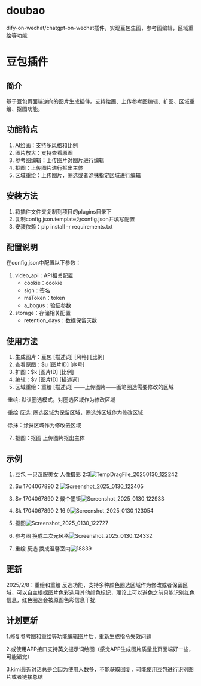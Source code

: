 # doubao
dify-on-wechat/chatgpt-on-wechat插件，实现豆包生图，参考图编辑，区域重绘等功能

# 豆包插件

## 简介
基于豆包页面端逆向的图片生成插件。支持绘画、上传参考图编辑、扩图、区域重绘、抠图功能。

## 功能特点
1. AI绘画：支持多风格和比例
2. 图片放大：支持查看原图
3. 参考图编辑：上传图片对图片进行编辑
4. 抠图：上传图片进行抠出主体
5. 区域重绘：上传图片，圈选或者涂抹指定区域进行编辑
## 安装方法
1. 将插件文件夹复制到项目的plugins目录下
2. 复制config.json.template为config.json并填写配置
3. 安装依赖：pip install -r requirements.txt

## 配置说明
在config.json中配置以下参数：
1. video_api：API相关配置
   - cookie：cookie
   - sign：签名
   - msToken：token
   - a_bogus：验证参数
2. storage：存储相关配置
   - retention_days：数据保留天数

## 使用方法
1. 生成图片：豆包 [描述词] [风格] [比例]
2. 查看原图：$u [图片ID] [序号]
3. 扩图：$k [图片ID] [比例]
4. 编辑：$v [图片ID] [描述词]
5. 区域重绘：重绘 [描述词] ——上传图片——画笔圈选需要修改的区域

·重绘: 默认圈选模式，对圈选区域作为修改区域

·重绘 反选: 圈选区域为保留区域，圈选外区域作为修改区域

·涂抹：涂抹区域作为修改去区域

7. 抠图：抠图 上传图片抠出主体

## 示例
1. 豆包 一只汉服美女 人像摄影 2:3![TempDragFile_20250130_122242](https://github.com/user-attachments/assets/c776ebb0-8b92-41a6-858e-510a64a28b71)
2. $u 1704067890 2 ![Screenshot_2025_0130_122405](https://github.com/user-attachments/assets/f4c6c327-b112-47f1-8250-864b52d45d41)
3. $v 1704067890 2 戴个墨镜![Screenshot_2025_0130_122933](https://github.com/user-attachments/assets/3ba60b92-d613-4134-a632-0e5f73737ccd)

4. $k 1704067890 2 16:9![Screenshot_2025_0130_123054](https://github.com/user-attachments/assets/799bab49-c5aa-4ff6-9525-43a693005d05)

5. 抠图![Screenshot_2025_0130_122727](https://github.com/user-attachments/assets/c168e3eb-cd46-4dcc-a10f-4efe980550b9)
6. 参考图 换成二次元风格![Screenshot_2025_0130_124332](https://github.com/user-attachments/assets/203914e7-9b58-496e-8052-d851f7c435b2)


7. 重绘 反选 换成温馨室内![18839](https://github.com/user-attachments/assets/c90bc9bd-9c64-47ff-9a37-75d3feeff192)

## 更新
2025/2/8：重绘和重绘 反选功能，支持多种颜色圈选区域作为修改或者保留区域，可以自主根据图片色彩选用其他颜色标记，理论上可以避免之前只能识别红色信息，红色圈选会被原图色彩信息干扰

## 计划更新
1.修复参考图和重绘等功能编辑图片后，重新生成指令失效问题

2.或使用APP接口支持英文提示词绘图（感觉APP生成图片质量比页面端好一些，可能错觉）

3.kimi最近对话总是会因为使用人数多，不能获取回复，可能使用豆包进行识别图片或者链接总结


